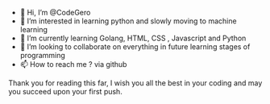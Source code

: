 - 👋 Hi, I’m @CodeGero
- 👀 I’m interested in learning python and slowly moving to machine learning
- 🌱 I’m currently learning Golang, HTML, CSS , Javascript and Python
- 💞️ I’m looking to collaborate on everything in future learning stages of programming
- 📫 How to reach me ? via github

Thank you for reading this far, I wish you all the best in your coding and may you succeed upon your first push.

<!---
CodeGero/CodeGero is a ✨ special ✨ repository because its `README.md` (this file) appears on your GitHub profile.
You can click the Preview link to take a look at your changes.
--->
